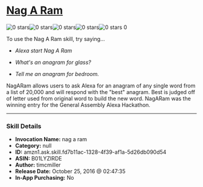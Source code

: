 # [Nag A Ram](http://alexa.amazon.com/#skills/amzn1.ask.skill.fd7b11ac-1328-4f39-af1a-5d26db090d54)
![0 stars](../../images/ic_star_border_black_18dp_1x.png)![0 stars](../../images/ic_star_border_black_18dp_1x.png)![0 stars](../../images/ic_star_border_black_18dp_1x.png)![0 stars](../../images/ic_star_border_black_18dp_1x.png)![0 stars](../../images/ic_star_border_black_18dp_1x.png) 0

To use the Nag A Ram skill, try saying...

* *Alexa start Nag A Ram*

* *What's an anagram for glass?*

* *Tell me an anagram for bedroom.*

NagARam allows users to ask Alexa for an anagram of any single word from a list of 20,000 and will respond with the "best" anagram. Best is judged off of letter used from original word to build the new word. NagARam was the winning entry for the General Assembly Alexa Hackathon.

***

### Skill Details

* **Invocation Name:** nag a ram
* **Category:** null
* **ID:** amzn1.ask.skill.fd7b11ac-1328-4f39-af1a-5d26db090d54
* **ASIN:** B01LYZIRDE
* **Author:** timcmiller
* **Release Date:** October 25, 2016 @ 02:47:35
* **In-App Purchasing:** No
